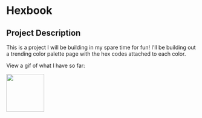 # Hexbook

## Project Description

This is a project I will be building in my spare time for fun! I'll be building out a trending color palette page with the hex codes attached to each color.

View a gif of what I have so far:

<img src="https://res.cloudinary.com/dxqwpud0l/image/upload/v1643785390/Screen_Recording_2022-02-01_at_11_02_09_PM_AdobeCreativeCloudExpress_myn5nk.gif" width="100" height="100"/>